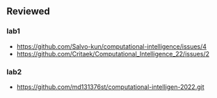 ## Reviewed 
 
### lab1 
 
* https://github.com/Salvo-kun/computational-intelligence/issues/4 
* https://github.com/Critaek/Computational_Intelligence_22/issues/2 
 
### lab2 
 
* https://github.com/md131376st/computational-intelligen-2022.git 
